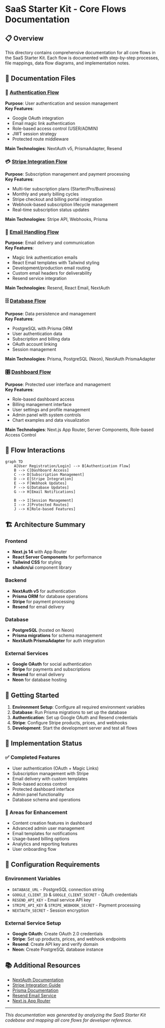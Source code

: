 # SaaS Starter Kit - Core Flows Documentation

## 📋 Overview

This directory contains comprehensive documentation for all core flows in the SaaS Starter Kit. Each flow is documented with step-by-step processes, file mappings, data flow diagrams, and implementation notes.

## 📁 Documentation Files

### 🔐 [Authentication Flow](./auth.md)

**Purpose**: User authentication and session management  
**Key Features**:

- Google OAuth integration
- Email magic link authentication
- Role-based access control (USER/ADMIN)
- JWT session strategy
- Protected route middleware

**Main Technologies**: NextAuth v5, PrismaAdapter, Resend

### 💳 [Stripe Integration Flow](./stripe.md)

**Purpose**: Subscription management and payment processing  
**Key Features**:

- Multi-tier subscription plans (Starter/Pro/Business)
- Monthly and yearly billing cycles
- Stripe checkout and billing portal integration
- Webhook-based subscription lifecycle management
- Real-time subscription status updates

**Main Technologies**: Stripe API, Webhooks, Prisma

### 📧 [Email Handling Flow](./emails.md)

**Purpose**: Email delivery and communication  
**Key Features**:

- Magic link authentication emails
- React Email templates with Tailwind styling
- Development/production email routing
- Custom email headers for deliverability
- Resend service integration

**Main Technologies**: Resend, React Email, NextAuth

### 🗄️ [Database Flow](./database.md)

**Purpose**: Data persistence and management  
**Key Features**:

- PostgreSQL with Prisma ORM
- User authentication data
- Subscription and billing data
- OAuth account linking
- Session management

**Main Technologies**: Prisma, PostgreSQL (Neon), NextAuth PrismaAdapter

### 🎛️ [Dashboard Flow](./dashboard.md)

**Purpose**: Protected user interface and management  
**Key Features**:

- Role-based dashboard access
- Billing management interface
- User settings and profile management
- Admin panel with system controls
- Chart examples and data visualization

**Main Technologies**: Next.js App Router, Server Components, Role-based Access Control

## 🔄 Flow Interactions

```mermaid
graph TD
    A[User Registration/Login] --> B[Authentication Flow]
    B --> C[Dashboard Access]
    C --> D[Subscription Management]
    D --> E[Stripe Integration]
    E --> F[Webhook Updates]
    F --> G[Database Updates]
    G --> H[Email Notifications]

    B --> I[Session Management]
    I --> J[Protected Routes]
    J --> K[Role-based Features]
```

## 🏗️ Architecture Summary

### Frontend

- **Next.js 14** with App Router
- **React Server Components** for performance
- **Tailwind CSS** for styling
- **shadcn/ui** component library

### Backend

- **NextAuth v5** for authentication
- **Prisma ORM** for database operations
- **Stripe** for payment processing
- **Resend** for email delivery

### Database

- **PostgreSQL** (hosted on Neon)
- **Prisma migrations** for schema management
- **NextAuth PrismaAdapter** for auth integration

### External Services

- **Google OAuth** for social authentication
- **Stripe** for payments and subscriptions
- **Resend** for email delivery
- **Neon** for database hosting

## 🚀 Getting Started

1. **Environment Setup**: Configure all required environment variables
2. **Database**: Run Prisma migrations to set up the database
3. **Authentication**: Set up Google OAuth and Resend credentials
4. **Stripe**: Configure Stripe products, prices, and webhooks
5. **Development**: Start the development server and test all flows

## 📝 Implementation Status

### ✅ Completed Features

- User authentication (OAuth + Magic Links)
- Subscription management with Stripe
- Email delivery with custom templates
- Role-based access control
- Protected dashboard interface
- Admin panel functionality
- Database schema and operations

### 🔄 Areas for Enhancement

- Content creation features in dashboard
- Advanced admin user management
- Email templates for notifications
- Usage-based billing options
- Analytics and reporting features
- User onboarding flow

## 🔧 Configuration Requirements

### Environment Variables

- `DATABASE_URL` - PostgreSQL connection string
- `GOOGLE_CLIENT_ID` & `GOOGLE_CLIENT_SECRET` - OAuth credentials
- `RESEND_API_KEY` - Email service API key
- `STRIPE_API_KEY` & `STRIPE_WEBHOOK_SECRET` - Payment processing
- `NEXTAUTH_SECRET` - Session encryption

### External Service Setup

- **Google OAuth**: Create OAuth 2.0 credentials
- **Stripe**: Set up products, prices, and webhook endpoints
- **Resend**: Create API key and verify domain
- **Neon**: Create PostgreSQL database instance

## 📚 Additional Resources

- [NextAuth Documentation](https://authjs.dev/)
- [Stripe Integration Guide](https://stripe.com/docs)
- [Prisma Documentation](https://www.prisma.io/docs)
- [Resend Email Service](https://resend.com/docs)
- [Next.js App Router](https://nextjs.org/docs/app)

---

_This documentation was generated by analyzing the SaaS Starter Kit codebase and mapping all core flows for developer reference._
